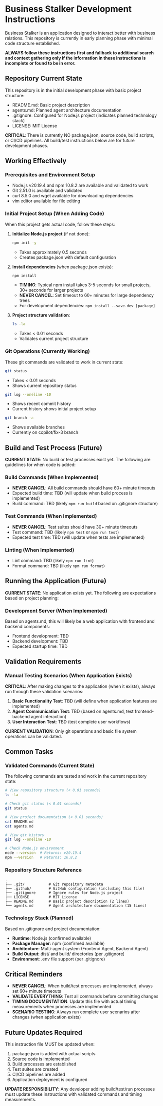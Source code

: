 # Business Stalker Development Instructions

Business Stalker is an application designed to interact better with business relations. This repository is currently in early planning phase with minimal code structure established.

**ALWAYS follow these instructions first and fallback to additional search and context gathering only if the information in these instructions is incomplete or found to be in error.**

## Repository Current State

This repository is in the initial development phase with basic project structure:

- README.md: Basic project description
- agents.md: Planned agent architecture documentation
- .gitignore: Configured for Node.js project (indicates planned technology stack)
- LICENSE: MIT License

**CRITICAL**: There is currently NO package.json, source code, build scripts, or CI/CD pipelines. All build/test instructions below are for future development phases.

## Working Effectively

### Prerequisites and Environment Setup

- Node.js v20.19.4 and npm 10.8.2 are available and validated to work
- Git 2.51.0 is available and validated
- curl 8.5.0 and wget available for downloading dependencies
- vim editor available for file editing

### Initial Project Setup (When Adding Code)

When this project gets actual code, follow these steps:

1. **Initialize Node.js project** (if not done):

   ```bash
   npm init -y
   ```

   - Takes approximately 0.5 seconds
   - Creates package.json with default configuration

2. **Install dependencies** (when package.json exists):

   ```bash
   npm install
   ```

   - **TIMING**: Typical npm install takes 3-5 seconds for small projects, 30+ seconds for larger projects
   - **NEVER CANCEL**: Set timeout to 60+ minutes for large dependency trees
   - For development dependencies: `npm install --save-dev [package]`

3. **Project structure validation**:

   ```bash
   ls -la
   ```

   - Takes < 0.01 seconds
   - Validates current project structure

### Git Operations (Currently Working)

These git commands are validated to work in current state:

```bash
git status
```

- Takes < 0.01 seconds
- Shows current repository status

```bash
git log --oneline -10
```

- Shows recent commit history
- Current history shows initial project setup

```bash
git branch -a
```

- Shows available branches
- Currently on copilot/fix-3 branch

## Build and Test Process (Future)

**CURRENT STATE**: No build or test processes exist yet. The following are guidelines for when code is added:

### Build Commands (When Implemented)

- **NEVER CANCEL**: All build commands should have 60+ minute timeouts
- Expected build time: TBD (will update when build process is implemented)
- Build command: TBD (likely `npm run build` based on .gitignore structure)

### Test Commands (When Implemented)

- **NEVER CANCEL**: Test suites should have 30+ minute timeouts
- Test command: TBD (likely `npm test` or `npm run test`)
- Expected test time: TBD (will update when tests are implemented)

### Linting (When Implemented)

- Lint command: TBD (likely `npm run lint`)
- Format command: TBD (likely `npm run format`)

## Running the Application (Future)

**CURRENT STATE**: No application exists yet. The following are expectations based on project planning:

### Development Server (When Implemented)

Based on agents.md, this will likely be a web application with frontend and backend components:

- Frontend development: TBD
- Backend development: TBD
- Expected startup time: TBD

## Validation Requirements

### Manual Testing Scenarios (When Application Exists)

**CRITICAL**: After making changes to the application (when it exists), always run through these validation scenarios:

1. **Basic Functionality Test**: TBD (will define when application features are implemented)
2. **Agent Communication Test**: TBD (based on agents.md, test frontend-backend agent interaction)
3. **User Interaction Test**: TBD (test complete user workflows)

**CURRENT VALIDATION**: Only git operations and basic file system operations can be validated.

## Common Tasks

### Validated Commands (Current State)

The following commands are tested and work in the current repository state:

```bash
# View repository structure (< 0.01 seconds)
ls -la

# Check git status (< 0.01 seconds)
git status

# View project documentation (< 0.01 seconds)
cat README.md
cat agents.md

# View git history
git log --oneline -10

# Check Node.js environment
node --version  # Returns: v20.19.4
npm --version   # Returns: 10.8.2
```

### Repository Structure Reference

```
.
├── .git/           # Git repository metadata
├── .github/        # GitHub configuration (including this file)
├── .gitignore      # Ignore rules for Node.js project
├── LICENSE         # MIT License
├── README.md       # Basic project description (2 lines)
└── agents.md       # Agent architecture documentation (15 lines)
```

### Technology Stack (Planned)

Based on .gitignore and project documentation:

- **Runtime**: Node.js (confirmed available)
- **Package Manager**: npm (confirmed available)
- **Architecture**: Multi-agent system (Frontend Agent, Backend Agent)
- **Build Output**: dist/ and build/ directories (per .gitignore)
- **Environment**: .env file support (per .gitignore)

## Critical Reminders

- **NEVER CANCEL**: When build/test processes are implemented, always set 60+ minute timeouts
- **VALIDATE EVERYTHING**: Test all commands before committing changes
- **TIMING DOCUMENTATION**: Update this file with actual timing measurements when processes are implemented
- **SCENARIO TESTING**: Always run complete user scenarios after changes (when application exists)

## Future Updates Required

This instruction file MUST be updated when:

1. package.json is added with actual scripts
2. Source code is implemented
3. Build processes are established
4. Test suites are created
5. CI/CD pipelines are added
6. Application deployment is configured

**UPDATE RESPONSIBILITY**: Any developer adding build/test/run processes must update these instructions with validated commands and timing measurements.
